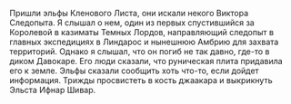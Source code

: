 Пришли эльфы Кленового Листа, они искали некого Виктора Следопыта. Я слышал о нем, один из первых спустившийся за Королевой в казиматы Темных Лордов, направляющий следопыт в главных экспедициях в Линдарос и нынешнюю Амбрию для захвата территорий. Однако я слышал, что он погиб не так давно, где-то в диком Давокаре. Его люди сказали, что руническая плита придавила его к земле. 
Эльфы сказали сообщить хоть что-то, если дойдет информация. Трижды просвистеть в кость джаакара и выкрикнуть Эльста Ифнар Шивар.